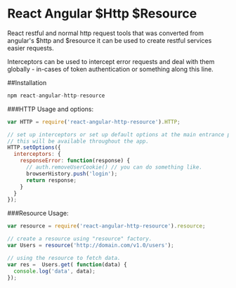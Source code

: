 React Angular $Http $Resource
=========================


React restful and normal http request tools that was converted from angular's $http and $resource it can be used to create
restful services easier requests.

Interceptors can be used to intercept error requests and deal with them globally - in-cases of token authentication or something along this line.


##Installation

```javascript
npm react-angular-http-resource
```

###HTTP Usage and options:

```javascript
var HTTP = require('react-angular-http-resource').HTTP;

// set up interceptors or set up default options at the main entrance point
// this will be available throughout the app.
HTTP.setOptions({
  interceptors: {
    responseError: function(response) {
      // auth.removeUserCookie() // you can do something like.
      browserHistory.push('login');
      return response;
    }
  }
});
```

###Resource Usage:

```javascript
var resource = require('react-angular-http-resource').resource;

// create a resource using "resource" factory.
var Users = resource('http://domain.com/v1.0/users');

// using the resource to fetch data.
var res =  Users.get( function(data) {
  console.log('data', data);
});
```
